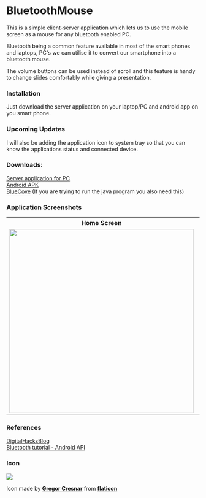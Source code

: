 # BluetoothMouse
This is a simple client-server application which lets us to use the mobile screen as a mouse for any bluetooth enabled PC.

Bluetooth being a common feature available in most of the smart phones and laptops, PC's we can utilise it to convert our smartphone into a bluetooth mouse.

The volume buttons can be used instead of scroll and this feature is handy to change slides comfortably while giving a presentation.  

### Installation
Just download the server application on your laptop/PC and android app on you smart phone.

### Upcoming Updates
I will also be adding the application icon to system tray so that you can know the applications status and connected device.

### Downloads:
[Server application for PC](https://github.com/psrabhishek/BluetoothMouse/blob/master/Server/BluetoothServer.exe) <br>
[Android APK]( https://github.com/psrabhishek/BluetoothMouse/blob/master/BTMouse/app/build/outputs/apk/debug/app-debug.apk)  
[BlueCove](http://www.java2s.com/Code/Jar/b/Downloadbluecove211jar.htm) (If you are trying to run the java program you also need this)  


### Application Screenshots

<table>
  <tr>
    <th>Home Screen</th>
    <th>Mouse Screen</th>
  </tr>
  <tr>
    <td><img src="https://github.com/psrabhishek/BluetoothMouse/blob/master/BTMouse/Home.jpg?raw=true" height="480px"/></td>
    <td><img src="https://github.com/psrabhishek/BluetoothMouse/blob/master/BTMouse/Mouse.jpg?raw=true" height="480px"/></td>
  </tr>
</table>

### References
[DigitalHacksBlog](http://digitalhacksblog.blogspot.com/2012/05/android-example-bluetooth-simple-spp.html)  
[Bluetooth tutorial - Android API](https://code.tutsplus.com/tutorials/create-a-bluetooth-scanner-with-androids-bluetooth-api--cms-24084)

### Icon
![](https://image.flaticon.com/icons/png/128/179/179739.png)

Icon made by [**Gregor Cresnar**](https://www.flaticon.com/authors/gregor-cresnar) from [**flaticon**](www.flaticon.com)
